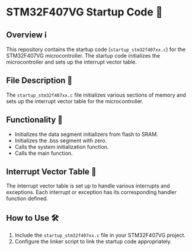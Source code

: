# STM32F407VG Startup Code :rocket:

## Overview ℹ️
This repository contains the startup code (`startup_stm32f407xx.c`) for the STM32F407VG microcontroller. The startup code initializes the microcontroller and sets up the interrupt vector table.

## File Description 📄
The `startup_stm32f407xx.c` file initializes various sections of memory and sets up the interrupt vector table for the microcontroller.

## Functionality 🔧
- Initializes the data segment initializers from flash to SRAM.
- Initializes the .bss segment with zero.
- Calls the system initialization function.
- Calls the main function.

## Interrupt Vector Table 🚨
The interrupt vector table is set up to handle various interrupts and exceptions. Each interrupt or exception has its corresponding handler function defined.

## How to Use 🛠️
1. Include the `startup_stm32f407xx.c` file in your STM32F407VG project.
2. Configure the linker script to link the startup code appropriately.
